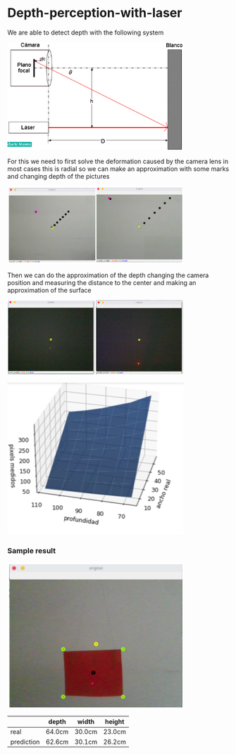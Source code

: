 # Depth-perception-with-laser

We are able to detect depth with the following system
<p align="">
  <img src="https://github.com/AlbertoMoca/Depth-perception-with-laser/blob/main/images_readme/system.png" width="400" />
</p>

For this we need to first solve the deformation caused by the camera lens in most cases this is radial so we can make an approximation with some marks and changing depth of the pictures

<p align="">
  <img src="https://github.com/AlbertoMoca/Depth-perception-with-laser/blob/main/images_readme/camera_deformation_calibration.png"  width="400"/>
</p>

Then we can do the approximation of the depth changing the camera position and measuring the distance to the center and making an approximation of the surface

<p align="">
  <img src="https://github.com/AlbertoMoca/Depth-perception-with-laser/blob/main/images_readme/depth_calibration.png"  width="400"/>
</p>
<p align="">
  <img src="https://github.com/AlbertoMoca/Depth-perception-with-laser/blob/main/images_readme/aproximation_result.png"  width="400"/>
</p>

### Sample result

<p align="">
  <img src="https://github.com/AlbertoMoca/Depth-perception-with-laser/blob/main/images_readme/result.png"  width="400"/>
</p>

|     | depth | width | height |  
| --- | --- | --- | --- |
| real | 64.0cm | 30.0cm | 23.0cm |
| prediction | 62.6cm | 30.1cm | 26.2cm |

